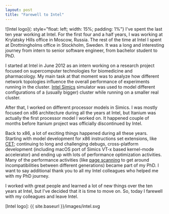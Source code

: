 ```yaml
---
layout: post
title: "Farewell to Intel"
---
```


![Intel logo]{: style="float: left; width: 15%; padding: 1%"} I've spent the last ten year working at Intel. For the first four and a half years, I was working at Krylatsky Hills office in Moscow, Russia. The rest of the time at Intel I spent at Drottningholms office in Stockholm, Sweden. It was a long and interesting journey from intern to senior software engineer, from bachelor student to PhD.

I started at Intel in June 2012 as an intern working on a research project focused on supercomputer technologies for biomedicine and pharmacology. My main task at that moment was to analyze how different network topologies influence the overall performance of experiments running in the cluster. [Intel Simics](https://www.intel.com/content/www/us/en/developer/articles/tool/simics-simulator.html) simulator was used to model different configurations of a (usually bigger) cluster while running on a smaller real cluster.

After that, I worked on different processor models in Simics. I was mostly focused on x86 architecture during all the years at Intel, but Itanium was actually the first processor model I worked on. It happened couple of months before Itanium project was officially discontinued by Intel.

Back to x86, a lot of exciting things happened during all these years. Starting with model development for x86 instructions set extensions, like [CET](../papers/2017-ieee-ucode-assist.pdf); continuing to long and challenging debugs, cross-platform development (including macOS port of Simics VT-x based kernel-mode accelerator) and ending up with lots of performance optimization activities. Many of the performance activities (like [page scanning](../papers/2018-dvcon-page-scanning.pdf) to get around incompatibilities between different generations) became part of my PhD. I want to say additional thank you to all my Intel colleagues who helped me with my PhD journey.

I worked with great people and learned a lot of new things over the ten years at Intel, but I've decided that it is time to move on. So, today I farewell with my colleagues and leave Intel.

[Intel logo]: {{ site.baseurl }}/images/intel.svg
